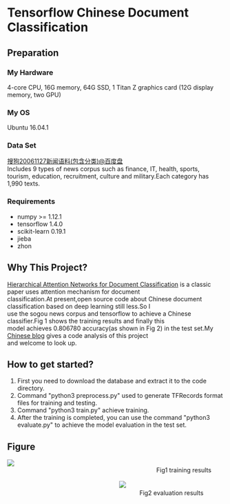 # Tensorflow Chinese Document Classification
## Preparation
### My Hardware
4-core CPU, 16G memory, 64G SSD, 1 Titan Z graphics card (12G display memory, two GPU)
### My OS
Ubuntu 16.04.1
### Data Set
[搜狗20061127新闻语料(包含分类)@百度盘](https://pan.baidu.com/s/1bnhXX6Z)<br> 
Includes 9 types of news corpus such as finance, IT, health, sports, tourism, education, recruitment, culture and military.Each category has 1,990 texts.
### Requirements
* numpy >= 1.12.1<br>
* tensorflow 1.4.0<br>
* scikit-learn 0.19.1<br>
* jieba<br>
* zhon
## Why This Project?
[Hierarchical Attention Networks for Document Classification](http://www.aclweb.org/anthology/N16-1174) is a classic paper uses attention mechanism for document<br> classification.At present,open source code about Chinese document classification based on deep learning still less.So I<br> use the sogou news corpus and tensorflow to achieve a Chinese classifier.Fig 1 shows the training results and finally this<br> model achieves 0.806780 accuracy(as shown in Fig 2) in the test set.My [Chinese blog](http://blog.yeliangli.com/?p=41&preview=true) gives a code analysis of this project <br>and welcome to look up.
## How to get started?
1. First you need to download the database and extract it to the code directory.<br>
2. Command "python3 preprocess.py" used to generate TFRecords format files for training and testing.<br>
3. Command "python3 train.py" achieve training.<br>
4. After the training is completed, you can use the command "python3 evaluate.py" to achieve the model evaluation in the
  test set.
## Figure
![](https://github.com/YeliangLi/tensorflow-Chinese-document-classification/raw/master/picture/trainingResults.png)<br>
&nbsp;&nbsp; &nbsp;&nbsp;&nbsp;&nbsp;&nbsp;&nbsp;&nbsp;&nbsp; &nbsp;&nbsp;&nbsp;&nbsp;&nbsp;&nbsp;&nbsp;&nbsp;&nbsp; &nbsp;&nbsp;&nbsp;&nbsp;&nbsp;&nbsp;&nbsp;&nbsp; &nbsp;&nbsp;&nbsp;&nbsp;&nbsp;&nbsp;&nbsp;&nbsp;&nbsp; &nbsp;&nbsp;&nbsp;&nbsp;&nbsp;&nbsp;&nbsp;&nbsp; &nbsp;&nbsp;&nbsp;&nbsp;&nbsp;&nbsp;&nbsp;&nbsp;&nbsp; &nbsp;&nbsp;&nbsp;&nbsp;&nbsp;&nbsp;&nbsp;&nbsp; &nbsp;&nbsp;&nbsp;&nbsp;&nbsp;&nbsp;&nbsp;&nbsp;&nbsp; &nbsp;&nbsp;&nbsp;&nbsp;&nbsp;&nbsp;&nbsp;&nbsp; Fig1 training results<br><br>
&nbsp;&nbsp; &nbsp;&nbsp;&nbsp;&nbsp;&nbsp;&nbsp;&nbsp;&nbsp; &nbsp;&nbsp;&nbsp;&nbsp;&nbsp;&nbsp;&nbsp;&nbsp;&nbsp; &nbsp;&nbsp; &nbsp;&nbsp;&nbsp;&nbsp;&nbsp;&nbsp;&nbsp;&nbsp; &nbsp;&nbsp;&nbsp;&nbsp;&nbsp;&nbsp;&nbsp;&nbsp;&nbsp; &nbsp;&nbsp; &nbsp;&nbsp;&nbsp;&nbsp;&nbsp;&nbsp;&nbsp;&nbsp; &nbsp;&nbsp;&nbsp;&nbsp;&nbsp;&nbsp;&nbsp;&nbsp;&nbsp; 
![](https://github.com/YeliangLi/tensorflow-Chinese-document-classification/raw/master/picture/evaluationResult.png)<br>
&nbsp;&nbsp; &nbsp;&nbsp;&nbsp;&nbsp;&nbsp;&nbsp;&nbsp;&nbsp; &nbsp;&nbsp;&nbsp;&nbsp;&nbsp;&nbsp;&nbsp;&nbsp;&nbsp; &nbsp;&nbsp; &nbsp;&nbsp;&nbsp;&nbsp;&nbsp;&nbsp;&nbsp;&nbsp; &nbsp;&nbsp;&nbsp;&nbsp;&nbsp;&nbsp;&nbsp;&nbsp;&nbsp; &nbsp;&nbsp; &nbsp;&nbsp;&nbsp;&nbsp;&nbsp;&nbsp;&nbsp;&nbsp; &nbsp;&nbsp;&nbsp;&nbsp;&nbsp;&nbsp;&nbsp;&nbsp;&nbsp;&nbsp;&nbsp;&nbsp;&nbsp;&nbsp;&nbsp;&nbsp;&nbsp;&nbsp;&nbsp;&nbsp;&nbsp;
Fig2 evaluation results
                                  
